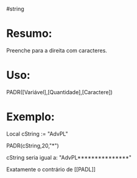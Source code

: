 #string 


# Resumo:
Preenche para a direita com caracteres.


# Uso:
PADR([Variável],[Quantidade],[Caractere])


# Exemplo:
Local cString   := "AdvPL"

PADR(cString,20,"\*")

cString seria igual a:
"AdvPL\*\*\*\*\*\*\*\*\*\*\*\*\*\*\*" 



Exatamente o contrário de [[PADL]]



